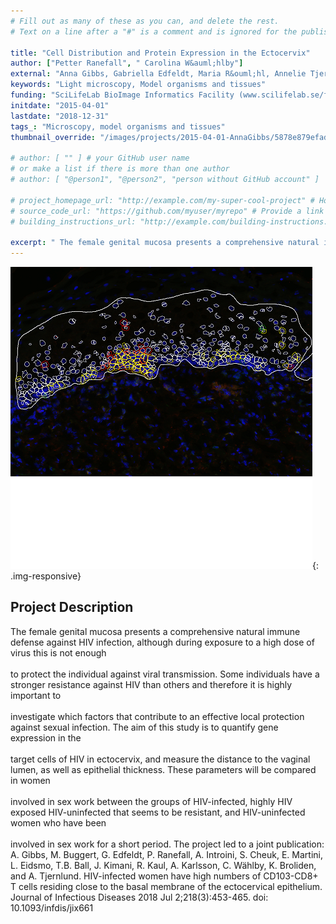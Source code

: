 ```yaml
---
# Fill out as many of these as you can, and delete the rest.
# Text on a line after a "#" is a comment and is ignored for the published page.

title: "Cell Distribution and Protein Expression in the Ectocervix"
author: ["Petter Ranefall", " Carolina W&auml;hlby"]
external: "Anna Gibbs, Gabriella Edfeldt, Maria R&ouml;hl, Annelie Tjernlund - Dept. of Medicine, KI"
keywords: "Light microscopy, Model organisms and tissues"
funding: "SciLifeLab BioImage Informatics Facility (www.scilifelab.se/facilities/bioimage-informatics)"
initdate: "2015-04-01"
lastdate: "2018-12-31"
tags_: "Microscopy, model organisms and tissues"
thumbnail_override: "/images/projects/2015-04-01-AnnaGibbs/5878e879efadb.png"

# author: [ "" ] # your GitHub user name
# or make a list if there is more than one author
# author: [ "@person1", "@person2", "person without GitHub account" ]

# project_homepage_url: "http://example.com/my-super-cool-project" # Homepage for this project
# source_code_url: "https://github.com/myuser/myrepo" # Provide a link to your code
# building_instructions_url: "http://example.com/building-instructions.pdf" # how to build the model out of LEGO (*not* how to build the source code)

excerpt: " The female genital mucosa presents a comprehensive natural immune defense against HIV infection, although during exposure to a high dose of virus this is not enough  to protect the individual against..."
---
```


![Cell Distribution and Protein Expression in the Ectocervix](/images/projects/2015-04-01-AnnaGibbs/5878e879efadb.png){: .img-responsive}
## Project Description
 The female genital mucosa presents a comprehensive natural immune defense against HIV infection, although during exposure to a high dose of virus this is not enough <br/><br/>to protect the individual against viral transmission. Some individuals have a stronger resistance against HIV than others and therefore it is highly important to <br/><br/>investigate which factors that contribute to an effective local protection against sexual infection. The aim of this study is to quantify gene expression in the <br/><br/>target cells of HIV in ectocervix, and measure the distance to the vaginal lumen, as well as epithelial thickness. These parameters will be compared in women <br/><br/>involved in sex work between the groups of HIV-infected, highly HIV exposed HIV-uninfected that seems to be resistant, and HIV-uninfected women who have been <br/><br/>involved in sex work for a short period. The project led to a joint publication: A. Gibbs, M. Buggert, G. Edfeldt, P. Ranefall, A. Introini, S. Cheuk, E. Martini, L. Eidsmo, T.B. Ball, J. Kimani, R. Kaul, A. Karlsson, C. W&auml;hlby, K. Broliden, and A. Tjernlund. HIV-infected women have high numbers of CD103-CD8+ T cells residing close to the basal membrane of the ectocervical epithelium. Journal of Infectious Diseases 2018 Jul 2;218(3):453-465. doi: 10.1093/infdis/jix661 
